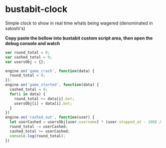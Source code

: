 # bustabit-clock
Simple clock to show in real time whats being wagered (denominated in satoshi's)

**Copy paste the bellow into bustabit custom script area, then open the debug console and watch**

```javascript
var round_total = 0; 
var cashed_total = 0;
var usersObj = {};

engine.on('game_crash', function(data) {
  round_total = 0;
});
engine.on('game_started', function(data) { 
  cashed_total = 0;
  for(i in data) {
    round_total += data[i].bet;
    usersObj[i] = data[i].bet;
  }
})
engine.on('cashed_out', function(user) { 
  let userCashed = usersObj[user.username] * (user.stopped_at - 100) / 100;
  round_total -= userCashed;
  cashed_total += userCashed;
  console.log(round_total);
})
```
